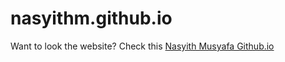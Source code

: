 # nasyithm.github.io

Want to look the website? Check this [Nasyith Musyafa Github.io](https://nasyithm.github.io)
